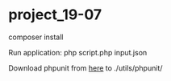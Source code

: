 # project_19-07

composer install

Run application: php script.php input.json

Download phpunit from [here](https://phar.phpunit.de/phpunit-6.phar) to ./utils/phpunit/